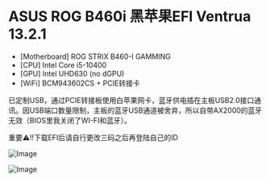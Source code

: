 # ASUS ROG B460i 黑苹果EFI Ventrua 13.2.1

- [Motherboard] ROG STRIX B460-I GAMMING
- [CPU] Intel Core i5-10400
- [GPU] Intel UHD630 (no dGPU)
- [WiFi] BCM943602CS + PCIE转接卡

已定制USB，通过PCIE转接板使用白苹果网卡，蓝牙供电插在主板USB2.0接口通讯。因USB端口数量限制，主板的蓝牙USB通道被舍弃，所以自带AX2000的蓝牙无效（BIOS里我关闭了WI-FI和蓝牙）。

重要⚠️‼️下载EFI后请自行更改三码之后再登陆自己的ID

![Image](https://user-images.githubusercontent.com/16497611/234818112-6f7c703d-bd6d-4a74-bc74-bcac5f311fc9.png)


![Image](https://user-images.githubusercontent.com/16497611/234818176-b1bff158-06ad-4bb0-814b-b7b43c89fcb8.png)
